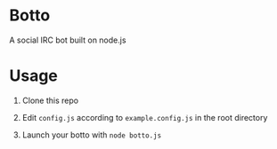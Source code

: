 # Botto

A social IRC bot built on node.js

# Usage

1. Clone this repo

2. Edit `config.js` according to `example.config.js` in the root directory

3. Launch your botto with `node botto.js`
